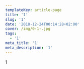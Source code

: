 ```yaml
---
templateKey: article-page
title: '1'
slug: '1'
date: '2018-12-24T00:14:28+02:00'
cover: /img/0-1-.jpg
tags:
  - '1'
meta_title: '1'
meta_description: '1'
---
```

1
